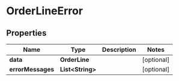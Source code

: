 

# OrderLineError


## Properties

| Name | Type | Description | Notes |
|------------ | ------------- | ------------- | -------------|
|**data** | **OrderLine** |  |  [optional] |
|**errorMessages** | **List&lt;String&gt;** |  |  [optional] |



